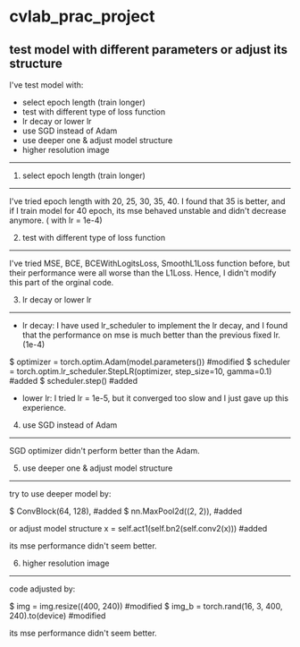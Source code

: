 # cvlab_prac_project
test model with different parameters or adjust its structure
--------------------------------------------------------------------------


I've test model with:

*   select epoch length (train longer)
*   test with different type of loss function
*   lr decay or lower lr
*   use SGD instead of Adam
*   use deeper one & adjust model structure
*   higher resolution image

-------------------------------------------------------------------------

1.  select epoch length (train longer)
-------------------------------------------------------------------------

I've tried epoch length with 20, 25, 30, 35, 40. I found that 35 is better, and if I train
model for 40 epoch, its mse behaved unstable and didn't decrease anymore. ( with lr = 1e-4)


2.  test with different type of loss function
-------------------------------------------------------------------------

I've tried MSE, BCE, BCEWithLogitsLoss, SmoothL1Loss function before, but their performance
were all worse than the L1Loss. Hence, I didn't modify this part of the orginal code. 


3.  lr decay or lower lr
-------------------------------------------------------------------------

+ lr decay:
I have used lr_scheduler to implement the lr decay, and I found that the performance on mse
is much better than the previous fixed lr. (1e-4)

$  optimizer = torch.optim.Adam(model.parameters()) #modified
$  scheduler = torch.optim.lr_scheduler.StepLR(optimizer, step_size=10, gamma=0.1) #added
$  scheduler.step() #added

+ lower lr:
I tried lr = 1e-5, but it converged too slow and I just gave up this experience.

4.  use SGD instead of Adam
------------------------------------------------------------------------

SGD optimizer didn't perform better than the Adam.

5.  use deeper one & adjust model structure
------------------------------------------------------------------------

try to use deeper model by:

$  ConvBlock(64, 128), #added
$  nn.MaxPool2d((2, 2)), #added

or adjust model structure
x = self.act1(self.bn2(self.conv2(x))) #added

its mse performance didn't seem better.

6.  higher resolution image
------------------------------------------------------------------------

code adjusted by:

$  img = img.resize((400, 240)) #modified
$  img_b = torch.rand(16, 3, 400, 240).to(device) #modified 

its mse performance didn't seem better.
